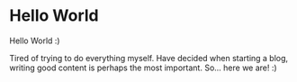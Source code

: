 # Hello World
Hello World :)

Tired of trying to do everything myself. Have decided when starting a blog,
writing good content is perhaps the most important. So... here we are! :)

